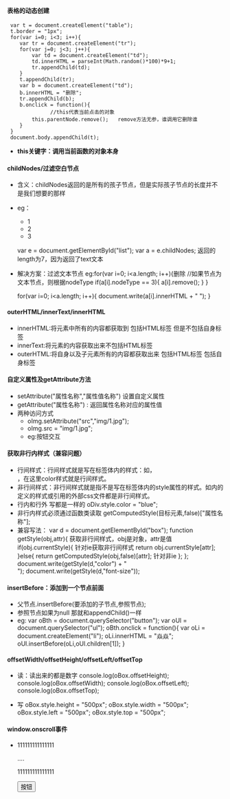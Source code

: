 #### 表格的动态创建
     var t = document.createElement("table");
     t.border = "1px";
     for(var i=0; i<3; i++){
        var tr = document.createElement("tr");
        for(var j=0; j<3; j++){
            var td = document.createElement("td");
            td.innerHTML = parseInt(Math.random()*100)*9+1;
            tr.appendChild(td);
        }
        t.appendChild(tr);
        var b = document.createElement("td");
        b.innerHTML = "删除";
        tr.appendChild(b);
        b.onclick = function(){
                  //this代表当前点击的对象
            this.parentNode.remove();   remove方法无参，谁调用它删除谁
        }
     }
     document.body.appendChild(t);

   + **this关键字：调用当前函数的对象本身**
  
#### childNodes/过滤空白节点
  * 含义：childNodes返回的是所有的孩子节点，但是实际孩子节点的长度并不是我们想要的那样
  * eg： <ul id = "list">
            <li>1</li>
            <li>2</li>
            <li>3</li>
        </ul>

       var e = document.getElementById("list");
       var a = e.childNodes;
	   返回的length为7，因为返回了text文本
  + 解决方案：过滤文本节点
    eg:for(var i=0; i<a.length; i++){删除
                //如果节点为文本节点，则根据nodeType
        if(a[i].nodeType == 3){
            a[i].remove();
        }
    }
    
    for(var i=0; i<a.length; i++){
        document.write(a[i].innerHTML + " ");
    }
#### outerHTML/innerText/innerHTML
  * innerHTML:将元素中所有的内容都获取到 包括HTML标签 但是不包括自身标签
  * innerText:将元素的内容获取出来不包括HTML标签
  * outerHTML:将自身以及子元素所有的内容都获取出来 包括HTML标签 包括自身标签
#### 自定义属性及getAttribute方法
  + setAttribute("属性名称","属性值名称")  设置自定义属性
  + getAttribute("属性名称") : 返回属性名称对应的属性值
  + 两种访问方式
    - oImg.setAttribute("src","img/1.jpg");
	- oImg.src = "img/1.jpg";
	- eg:按钮交互
    
#### 获取非行内样式（兼容问题）
  + 行间样式：行间样式就是写在标签体内的样式：如，<div style="color:red"></div>，在这里color样式就是行间样式。
  + 非行间样式：非行间样式就是指不是写在标签体内的style属性的样式。如<style>....</style>内的定义的样式或引用的外部css文件都是非行间样式。
  + 行内和行外 写都是一样的
	oDiv.style.color = "blue";
  + 非行内样式必须通过函数类读取
	getComputedStyle(目标元素,false)["属性名称"];
  + 兼容写法：
    var d = document.getElementById("box");
    function getStyle(obj,attr){    获取非行间样式，obj是对象，attr是值
    if(obj.currentStyle){       针对ie获取非行间样式
        return obj.currentStyle[attr];
    }else{
       return getComputedStyle(obj,false)[attr];   针对非ie
      };
    };
    document.write(getStyle(d,"color") + "</br>");
    document.write(getStyle(d,"font-size"));

#### insertBefore：添加到一个节点前面
  + 父节点.insertBefore(要添加的子节点,参照节点);
  + 参照节点如果为null 那就和appendChild()一样
  + eg:
    var oBth = document.querySelector("button");
	var oUl = document.querySelector("ul");
	oBth.onclick = function(){
		var oLi = document.createElement("li");
		oLi.innerHTML = "焱焱";
		oUl.insertBefore(oLi,oUl.children[1]);
	}
#### offsetWidth/offsetHeight/offsetLeft/offsetTop
 + 读：读出来的都是数字
	 console.log(oBox.offsetHeight);
	 console.log(oBox.offsetWidth);
	 console.log(oBox.offsetLeft);
	 console.log(oBox.offsetTop);
	 
 +  写
	 oBox.style.height = "500px";
	 oBox.style.width = "500px";
	 oBox.style.left = "500px";
	 oBox.style.top = "500px";
#### window.onscroll事件
  + <body>
        <div id="t">
            <p>111111111111111</p>
                        ....
            <p>111111111111111</p>
        </div>
        <button onclick="fun()">按钮</button>
    </body>
<script>
    var _top = null;
    window.onscroll = function(){
      //滚动条高度的兼容写法
    var _top  = document.body.scrollTop||document.documentElement.scrollTop;
	console.log(_top);
	}
	var oBtn = document.querySelector("button");
	oBtn.onclick = function(){
	document.body.scrollTop = document.documentElement.scrollTop = 0;
	}
</script>